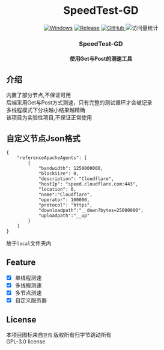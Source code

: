 <div align="center">
    <h1>SpeedTest-GD</h1>
</div>
<div align="center">
    <a href="https://dotnet.microsoft.com/zh-cn/download/dotnet/latest/runtime"><img alt="Windows" src="https://img.shields.io/badge/platform-Windows-blue?logo=windowsxp&style=flat-square&color=1E9BFA" /></a>
    <a href="https://github.com/mogumc/MGL/releases"><img alt="Release" src="https://img.shields.io/github/v/release/mogumc/speedtest?logo=visualstudio&style=flat-square&color=1E9BFA"></a>
    <a href="./LICENSE">
        <img alt="GitHub" src="https://img.shields.io/github/license/mogumc/speedtest"/>
    </a>
    <img src="https://komarev.com/ghpvc/?username=mogumc&label=Views&color=orange&style=flat" alt="访问量统计" />
    <h3>SpeedTest-GD</h3>
    <h4>使用Get与Post的测速工具</h4>
</div>

## 介绍
内置了部分节点,不保证可用  
后端采用Get与Post方式测速，只有完整的测试循环才会被记录  
多线程模式下分块越小结果越精确   
该项目为实验性项目,不保证正常使用   

## 自定义节点Json格式
```
{
    "referenceApacheAgents": [
        {
            "bandwidth": 1250000000,
            "blockSize": 0,
            "description": "Cloudflare",
            "hostIp": "speed.cloudflare.com:443",
            "location": 0,
            "name":"Cloudflare",
            "operator": 100000,
            "protocol": "https",
            "downloadpath":"__down?bytes=25000000",
            "uploadpath":"__up"
        }
    ]
}
```
放于``local``文件夹内  

## Feature 
- [x] 单线程测速
- [x] 多线程测速
- [x] 多节点测速
- [x] 自定义服务器

## License
本项目图标来自`豆包` 版权所有归字节跳动所有  
GPL-3.0 license

